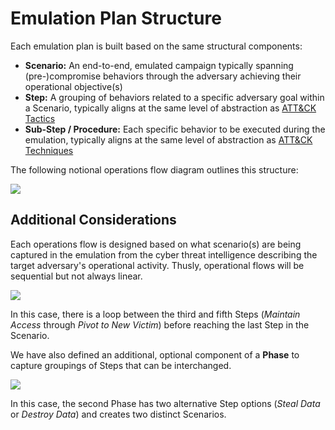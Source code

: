 # Emulation Plan Structure

Each emulation plan is built based on the same structural components:

- **Scenario:** An end-to-end, emulated campaign typically spanning (pre-)compromise behaviors through the adversary achieving their operational objective(s)
- **Step:** A grouping of behaviors related to a specific adversary goal within a Scenario, typically aligns at the same level of abstraction as [ATT&CK Tactics](https://attack.mitre.org/tactics/)
- **Sub-Step / Procedure:** Each specific behavior to be executed during the emulation, typically aligns at the same level of abstraction as [ATT&CK Techniques](https://attack.mitre.org/techniques/)

The following notional operations flow diagram outlines this structure:

![](https://github.com/center-for-threat-informed-defense/adversary_emulation_library/blob/structural-documentation/notional_diagram.PNG)

## Additional Considerations

Each operations flow is designed based on what scenario(s) are being captured in the emulation from the cyber threat intelligence describing the target adversary's operational activity. Thusly, operational flows will be sequential but not always   linear.

![](https://github.com/center-for-threat-informed-defense/adversary_emulation_library/blob/structural-documentation/notional_diagram_loops.PNG)

In this case, there is a loop between the third and fifth Steps (*Maintain Access* through *Pivot to New Victim*) before reaching the last Step in the Scenario.

We have also defined an additional, optional component of a **Phase** to capture groupings of Steps that can be interchanged.

![](https://github.com/center-for-threat-informed-defense/adversary_emulation_library/blob/structural-documentation/notional_diagram_phases.PNG)

In this case, the second Phase has two alternative Step options (*Steal Data* or *Destroy Data*) and creates two distinct Scenarios.
